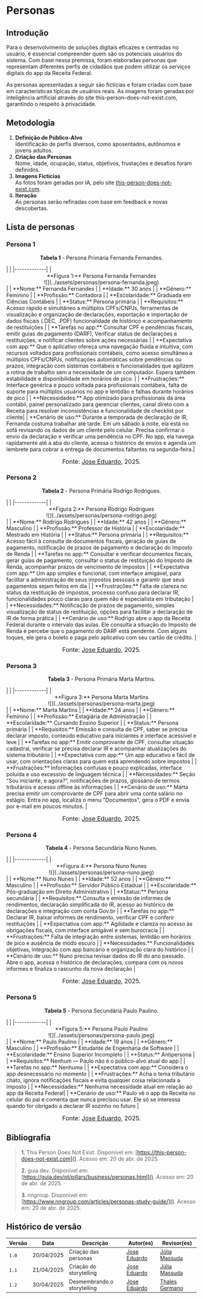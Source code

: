 # Personas 
## Introdução

Para o desenvolvimento de soluções digitais eficazes e centradas no usuário, é essencial compreender quem são os potenciais usuários do sistema. Com base nessa premissa, foram elaboradas personas que representam diferentes perfis de cidadãos que podem utilizar os serviços digitais do app da Receita Federal.

As personas apresentadas a seguir são fictícias e foram criadas com base em características típicas de usuários reais. As imagens foram geradas por inteligência artificial através do site this-person-does-not-exist.com, garantindo o respeito à privacidade.

## Metodologia

1. **Definição de Público-Alvo**  
   Identificação de perfis diversos, como aposentados, autônomos e jovens adultos.
2. **Criação das Personas**  
   Nome, idade, ocupação, status, objetivos, frustações e desafios foram definidos.
3. **Imagens Fictícias**  
   As fotos foram geradas por IA, pelo site [this-person-does-not-exist.com](https://this-person-does-not-exist.com).
4. **Iteração**  
   As personas serão refinadas com base em feedback e novas descobertas.

## Lista de personas

### Persona 1
<p style="text-align: center"><b>Tabela 1</b> - Persona Primária Fernanda Fernandes.</p>
| |
|-------------|
| <div style="text-align: center;">**Figura 1:** Persona Fernanda Fernandes<br>![](../assets/personas/persona-fernanda.jpeg)</div> |
| **Nome:** Fernanda Fernandes |
| **Idade:** 30 anos |
| **Gênero:** Feminino |
| **Profissão:** Contadora |
| **Escolaridade:** Graduada em Ciências Contábeis  |
| **Status:** Persona primária |
| **Requisitos:** Acesso rápido e simultâneo a múltiplos CPFs/CNPJs, ferramentas de visualização e organização de declarações, exportação e importação de dados fiscais (.DEC, .PDF) funcionalidade de histórico e acompanhamento de restituições |
| **Tarefas no app:** Consultar CPF e pendências fiscais, emitir guias de pagamento (DARF), Verificar status de declarações e restituições, e notificar clientes sobre ações necessárias |
| **Expectativa com app:** Que o aplicativo ofereça uma navegação fluida e intuitiva, com recursos voltados para profissionais contábeis, como acesso simultâneo a múltiplos CPFs/CNPJs, notificações automáticas sobre pendências ou prazos, integração com sistemas contábeis e funcionalidades que agilizem a rotina de trabalho sem a necessidade de um computador. Espera também estabilidade e disponibilidade em horários de pico. |
| **Frustrações:** Interface genérica e pouco voltada para profissionais contábeis, falta de suporte para múltiplos usuários no app e lentidão e falhas durante horários de pico   |
| **Necessidades:** App otimizado para profissionais da área contábil, painel personalizado para gerenciar clientes, canal direto com a Receita para resolver inconsistências e funcionalidade de checklist por cliente|
| **Cenário de uso:** Durante a temporada de declaração de IR, Fernanda costuma trabalhar até tarde. Em um sábado à noite, ela está no sofá revisando os dados de um cliente pelo celular. Precisa confirmar o envio da declaração e verificar uma pendência no CPF. No app, ela navega rapidamente até a aba do cliente, acessa o histórico de envios e agenda um lembrete para cobrar a entrega de documentos faltantes na segunda-feira.|


<font size="3"><p style="text-align: center">Fonte: [Jose Eduardo](https://github.com/jevprado), 2025.</p></font>


### Persona 2
<p style="text-align: center"><b>Tabela 2</b> - Persona Primária Rodrigo Rodrigues.</p>
| |
|-------------|
| <div style="text-align: center;">**Figura 2:** Persona Rodrigo Rodrigues<br>![](../assets/personas/persona-rodrigo.jpeg)</div> |
| **Nome:** Rodrigo Rodrigues |
| **Idade:** 42 anos |
| **Gênero:** Masculino |
| **Profissão:** Professor de História |
| **Escolaridade:** Mestrado em História |
| **Status:** Persona primária |
| **Requisitos:** Acesso fácil à consulta de documentos fiscais, geração de guias de pagamento, notificação de prazos de pagamento e declaração do Imposto de Renda |
| **Tarefas no app:** Consultar e verificar documentos fiscais, gerar guias de pagamento, consultar o status de restituição do Imposto de Renda, acompanhar prazos de vencimento de impostos |
| **Expectativa com app:** Um app simples e funcional, com interface amigável, para facilitar a administração de seus impostos pessoais e garantir que seus pagamentos sejam feitos em dia |
| **Frustrações:** Falta de clareza no status da restituição de impostos, processo confuso para declarar IR, funcionalidades pouco claras para quem não é especialista em tributação |
| **Necessidades:** Notificação de prazos de pagamento, simples visualização de status de restituição, opções para facilitar a declaração de IR de forma prática |
| **Cenário de uso:** Rodrigo abre o app da Receita Federal durante o intervalo das aulas. Ele consulta a situação do Imposto de Renda e percebe que o pagamento do DARF está pendente. Com alguns toques, ele gera o boleto e paga pelo aplicativo com seu cartão de crédito. |

<font size="3"><p style="text-align: center">Fonte: [Jose Eduardo](https://github.com/jevprado), 2025.</p></font>


### Persona 3
<p style="text-align: center"><b>Tabela 3</b> - Persona Primária Marta Martins.</p>
| |
|-------------|
| <div style="text-align: center;">**Figura 3:** Persona Marta Martins<br>![](../assets/personas/persona-marta.jpeg)</div> |
| **Nome:** Marta Martins |
| **Idade:** 24 anos |
| **Gênero:** Feminino |
| **Profissão:** Estagiária de Administração |
| **Escolaridade:** Cursando Ensino Superior |
| **Status:** Persona primária |
| **Requisitos:** Emissão e consulta de CPF, saber se precisa declarar imposto, conteúdo educativo para iniciantes e interface acessível e leve |
| **Tarefas no app:** Emitir comprovante de CPF, consultar situação cadastral, verificar se precisa declarar IR e acompanhar atualizações do sistema tributário |
| **Expectativa com app:** Um app educativo e fácil de usar, com orientações claras para quem está aprendendo sobre impostos |
| **Frustrações:** Informações confusas e pouco explicadas, interface poluída e uso excessivo de linguagem técnica |
| **Necessidades:** Seção “Sou iniciante, e agora?”, notificações de prazos, glossário de termos tributários e acesso offline às informações |
| **Cenário de uso:** Marta precisa emitir um comprovante de CPF para abrir uma conta salário no estágio. Entra no app, localiza o menu "Documentos", gera o PDF e envia por e-mail em poucos minutos. |

<font size="3"><p style="text-align: center">Fonte: [Jose Eduardo](https://github.com/jevprado), 2025.</p></font>


### Persona 4
<p style="text-align: center"><b>Tabela 4</b> - Persona Secundária Nuno Nunes.</p>
| |
|-------------|
| <div style="text-align: center;">**Figura 4:** Persona Nuno Nunes<br>![](../assets/personas/persona-nuno.jpeg)</div> |
| **Nome:**  Nuno Nunes  |
| **Idade:** 52 anos |
| **Gênero:** Masculino |
| **Profissão:** Servidor Público Estadual |
| **Escolaridade:** Pós-graduação em Direito Administrativo |
| **Status:** Persona secundária |
| **Requisitos:** Consulta e emissão de informes de rendimentos, declaração simplificada do IR, acesso ao histórico de declarações e integração com conta Gov.br |
| **Tarefas no app:** Declarar IR, baixar informes de rendimento, verificar CPF e conferir restituições |
| **Expectativa com app:** Agilidade e clareza no acesso às obrigações fiscais, com interface amigável e sem burocracia |
| **Frustrações:** Falta de integração entre sistemas, lentidão em horários de pico e ausência de modo escuro |
| **Necessidades:** Funcionalidades objetivas, integração com app bancário e organização clara do histórico |
| **Cenário de uso:** Nuno precisa revisar dados do IR do ano passado. Abre o app, acessa o histórico de declarações, compara com os novos informes e finaliza o rascunho da nova declaração |

<font size="3"><p style="text-align: center">Fonte: [Jose Eduardo](https://github.com/jevprado), 2025.</p></font>

### Persona 5
<p style="text-align: center"><b>Tabela 5</b> - Persona Secundária Paulo Paulino.</p>
| |
|-------------|
| <div style="text-align: center;">**Figura 5:** Persona Paulo Paulino<br>![](../assets/personas/persona-paulo.jpeg)</div> |
| **Nome:** Paulo Paulino |
| **Idade:** 19 anos |
| **Gênero:** Masculino |
| **Profissão:** Estudante de Engenharia de Software |
| **Escolaridade:** Ensino Superior Incompleto |
| **Status:** Antipersona |
| **Requisitos:** Nenhum — Paulo não é o público-alvo atual do app |
| **Tarefas no app:** Nenhuma |
| **Expectativa com app:** Considera o app desnecessário no momento |
| **Frustrações:** Acha o tema tributário chato, ignora notificações fiscais e evita qualquer coisa relacionada a imposto |
| **Necessidades:** Nenhuma necessidade atual em relação ao app da Receita Federal|
| **Cenário de uso:** Paulo vê o app da Receita no celular do pai e comenta que nunca precisou usar. Ele só se interessa quando for obrigado a declarar IR sozinho no futuro |

<font size="3"><p style="text-align: center">Fonte: [Jose Eduardo](https://github.com/jevprado), 2025.</p></font>


## Bibliografia
> <a>1.</a> This Person Does Not Exist. Disponível em: [https://this-person-does-not-exist.com](). Acesso em: 20 de abr. de 2025.
>
> <a>2.</a> guia.dev. Disponível em: [https://guia.dev/pt/pillars/business/personas.html](). Acesso em: 20 de abr. de 2025.
>
> <a>3.</a> nngroup. Disponível em: [https://www.nngroup.com/articles/personas-study-guide/](). Acesso em: 20 de abr. de 2025.
>


## Histórico de versão
Versão |   Data  | Descrição | Autor(es) | Revisor(es)
------ | ---- | ------ | ---------- | ----------
`1.0` | 20/04/2025 | Criação das personas | [Jose Eduardo](https://github.com/jevprado) | [Júlia Massuda](https://github.com/JuliaReis18) |
`1.1` | 21/04/2025 | Criação do storytelling | [Jose Eduardo](https://github.com/jevprado) | [Júlia Massuda](https://github.com/JuliaReis18) |
`1.2` | 30/04/2025 | Desmembrando o storytelling | [Jose Eduardo](https://github.com/jevprado) | [Thales Germano](https://github.com/thalesgvl) |